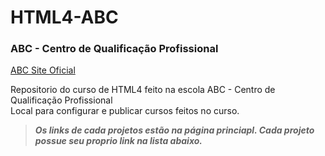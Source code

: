 # HTML4-ABC
### ABC - Centro de Qualificação Profissional 
[ABC Site Oficial](http://abcqblog.blogspot.com/ "Site Oficial ABC - Centro de Qualificação Profissional")

Repositorio do curso de HTML4  feito na escola ABC - Centro de Qualificação Profissional   
Local para configurar e publicar cursos feitos no curso. 

> ***Os links de cada projetos estão na página princiapl. Cada projeto possue seu proprio link na lista abaixo.***
